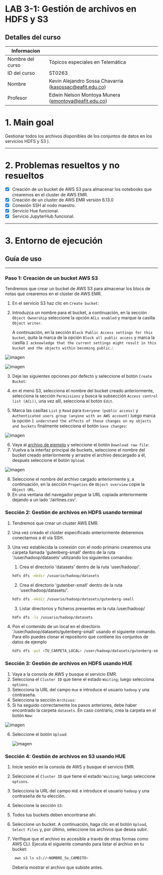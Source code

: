 # LAB 3-1: Gestión de archivos en HDFS y S3

## Detalles del curso

| Informacion |  |
| --- | --- |
| Nombre del curso | Tópicos especiales en Telemática |
| ID del curso | ST0263 |
| Nombre | Kevin Alejandro Sossa Chavarria (kasossac@eafit.edu.co) |
| Profesor | Edwin Nelson Montoya Munera (emontoya@eafit.edu.co) |

# 1. Main goal

Gestionar todos los archivos disponibles de los conjuntos de datos en los servicios HDFS y S3 ).

---

# 2. Problemas resueltos y no resueltos

- [x] Creación de un bucket de AWS S3 para almacenar los notebooks que crearemos en el cluster de AWS EMR.
- [x] Creación de un cluster de AWS EMR versión 6.13.0
- [x] Conexión SSH al nodo maestro.
- [x] Servicio Hue funcional.
- [x] Servicio JupyterHub funcional.

---
# 3. Entorno de ejecución

## Guía de uso
---

### Paso 1: Creación de un bucket AWS S3

Tendremos que crear un bucket de AWS S3 para almacenar los blocs de notas que crearemos en el clúster de AWS EMR.
  
1. En el servicio S3 haz clic en `Create bucket`:

2. Introduzca un nombre para el bucket, a continuación, en la sección `Object Ownership` seleccione la opción `ACLs enabled` y marque la casilla `Object writer`.

   A continuación, en la sección `Block Public Access settings for this bucket`, quita la marca de la opción `Block all public access` y marca la casilla `I acknowledge that the current settings might result in this bucket and the objects within becoming public.`:

![imagen](https://github.com/MrSossa/kasossac-st0263/assets/83780739/90b5a424-994f-4e60-b04f-9919c5e164dc)

![imagen](https://github.com/MrSossa/kasossac-st0263/assets/83780739/f03501e3-3452-44ac-a0e7-14735d71ef0c)

3. Deje las siguientes opciones por defecto y seleccione el botón `Create Bucket`:

4. en el menú S3, selecciona el nombre del bucket creado anteriormente, selecciona la sección `Permissions` y busca la subsección `Access control list (ACL))`, una vez allí, selecciona el botón `Edit`.

5. Marca las casillas `List` y `Read` para `Everyone (public access)` y `Authenticated users group (anyone with an AWS account)` luego marca la opción `I understand the effects of these changes on my objects and buckets` finalmente selecciona el botón `Save changes`:

![imagen](https://github.com/MrSossa/kasossac-st0263/assets/83780739/0c4d8c01-17c9-4ae8-8c85-a29ea244d8dd)

6. Vaya al [archivo de ejemplo](https://github.com/st0263eafit/st0263-232/blob/main/bigdata/datasets/airlines.csv) y seleccione el botón `Download raw file`:
7. Vuelva a la interfaz principal de buckets, seleccione el nombre del bucket creado anteriormente y arrastre el archivo descargado a él, después seleccione el botón `Upload`.

![imagen](https://github.com/MrSossa/kasossac-st0263/assets/83780739/f25c3c40-c2c3-44f1-9fe1-063395130e09)


8. Seleccione el nombre del archivo cargado anteriormente y, a continuación, en la sección `Propeties` de `Object overview` copie la `Object URL`.
9. En una ventana del navegador pegue la URL copiada anteriormente dejando a un lado '/airlines.csv'.

### Sección 2: Gestión de archivos en HDFS usando terminal

1. Tendremos que crear un cluster AWS EMR.
2. Una vez creado el clúster especificado anteriormente deberemos conectarnos a él vía SSH.
3. Una vez establecida la conexión con el nodo primario crearemos una carpeta llamada 'gutenberg-small' dentro de la ruta '/user/hadoop/datasets' utilizando los siguientes comandos:
    1. Crea el directorio 'datasets' dentro de la ruta 'user/hadoop/'.
   
    ```bash
    hdfs dfs -mkdir /usuario/hadoop/datasets
    ```

    2. Crea el directorio 'gutenber-small' dentro de la ruta 'user/hadoop/datasets/'.
   
    ```bash
    hdfs dfs -mkdir /usuario/hadoop/datasets/gutenberg-small
    ```

    3. Listar directorios y ficheros presentes en la ruta /user/hadoop/
   
    ```bash
    hdfs dfs -ls /usuario/hadoop/datasets
    ```
4. Pon el contenido de un local en el directorio '/user/hadoop/datasets/gutenberg-small' usando el siguiente comando. Para ello puedes clonar el repositorio que contiene los conjuntos de datos de ejemplo
    
    ```bash
    hdfs dfs -put <TU_CARPETA_LOCAL> /user/hadoop/datasets/gutenberg-small/
    ```
    
### Sección 3: Gestión de archivos en HDFS usando HUE

1. Vaya a la consola de AWS y busque el servicio EMR.
2. Selecciona el `Cluster ID` que tiene el estado `Waiting`; luego selecciona `options`.
3. Selecciona la URL del campo `Hue` e introduce el usuario `hadoop` y una contraseña.
4. Selecciona la sección `Archivos`:
5. Si ha seguido correctamente los pasos anteriores, debe haber encontrado la carpeta `datasets`. En caso contrario, crea la carpeta en el botón `New`:

![imagen](https://github.com/MrSossa/kasossac-st0263/assets/83780739/56b25243-7725-46a2-8898-d2aeaa2f047f)


6. Seleccione el botón `Upload`:

   ![imagen](https://github.com/MrSossa/kasossac-st0263/assets/83780739/95db96b0-53ec-4ff9-a29c-6c8767f5238f)

### Sección 4: Gestión de archivos en S3 usando HUE

1. Inicie sesión en la consola de AWS y busque el servicio EMR.
2. Seleccione el `Cluster ID` que tiene el estado`'Waiting`; luego seleccione `options`.
3. Selecciona la URL del campo `HUE` e introduce el usuario `hadoop` y una contraseña de tu elección.
4. Seleccione la sección `S3`:
5. Todos tus buckets deben encontrarse ahí.
6. Seleccione un bucket. A continuación, haga clic en el botón `Upload`, `Select Files` y, por último, seleccione los archivos que desea subir.
7. Verifique que el archivo es accesible a través de otras formas como AWS CLI. Ejecuta el siguiente comando para listar el archivo en tu bucket:

   ```bash
    aws s3 ls s3://<NOMBRE_Su_CAMBITO>
    ```

    Debería mostrar el archivo que subiste antes.
